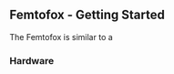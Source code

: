 ## Femtofox - Getting Started
The Femtofox is similar to a 

### Hardware

<!--stackedit_data:
eyJoaXN0b3J5IjpbLTg2NDg5MTQzM119
-->